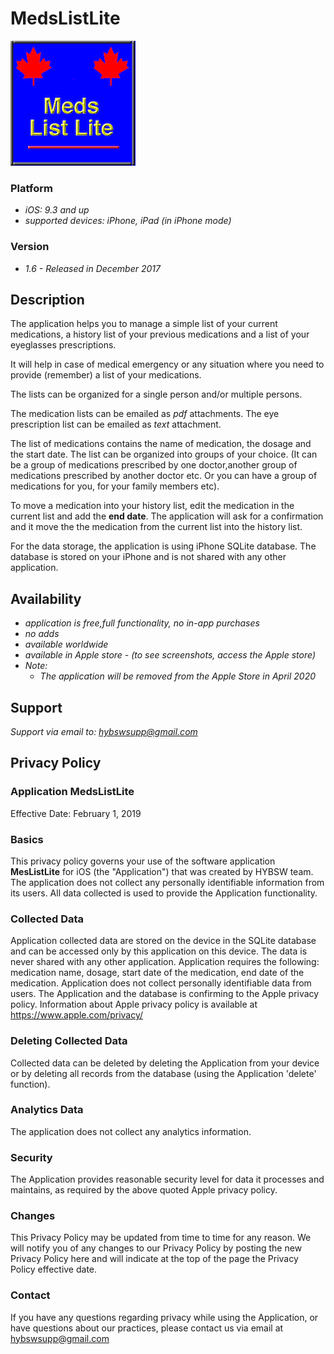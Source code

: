 # MedsListLite

![](images/iconmeds.png)

### Platform
- *iOS: 9.3 and up*
- *supported devices: iPhone, iPad (in iPhone mode)*

### Version
- *1.6 - Released in December 2017*

## Description

The application helps you to manage a simple list of your current medications, a history list
of your previous medications and a list of your eyeglasses prescriptions.

It will help in case of medical emergency or any situation where you need to provide (remember)
a list of your medications.

The lists can be organized for a single person and/or multiple persons.

The medication lists can be emailed as *pdf* attachments. The eye prescription list can
be emailed as *text* attachment.

The list of medications contains the name of medication, the dosage and the start date.
The list can be organized into groups of your choice. (It can be a group of medications prescribed
 by one doctor,another group of medications prescribed by another doctor etc. Or you can have
 a group of medications for you, for your family members etc).

To move a medication into your history list, edit the medication in the current list
and add the **end date**. The application will ask for a confirmation and it move the
the medication from the current list into the history list.

For the data storage, the application is using iPhone SQLite database.
The database is stored on your iPhone and is not shared with any other application.


## Availability
- *application is free,full functionality, no in-app purchases*
- *no adds*
- *available worldwide*
- *available in Apple store - (to see screenshots, access the Apple store)*
- *Note:*
  - *The application will be removed from the Apple Store in April 2020*

## Support
*Support via email to: <hybswsupp@gmail.com>*

## Privacy Policy

### Application **MedsListLite**

 Effective Date: February 1, 2019


### Basics
This privacy policy governs your use of the software application **MesListLite** for iOS  (the "Application") that was created by HYBSW team.
The application does not collect any personally identifiable information from its users.
All data collected is used to provide the Application functionality.

### Collected Data
Application collected data are stored on the device in the SQLite database and can be accessed only by this application on this device.
The data is never shared with any other application.
Application requires the following: medication name, dosage, start date of the medication, end date of the medication.
Application does not collect personally identifiable data from users.
The Application and the database is confirming to the Apple privacy policy.
Information about Apple privacy policy is available at <https://www.apple.com/privacy/>

### Deleting Collected Data
Collected data can be deleted by deleting the Application from your device or by deleting all records
from the database (using the Application 'delete' function).


### Analytics Data
The application does not collect any analytics information.


### Security
The Application provides reasonable security level for data it processes and maintains, as
required by the above quoted Apple privacy policy.

### Changes
This Privacy Policy may be updated from time to time for any reason. We will notify you of any
 changes to our Privacy Policy by posting the new Privacy Policy here and will indicate at the top of the page the Privacy Policy effective date.

### Contact
If you have any questions regarding privacy while using the Application, or have questions about our practices, please contact us via email at <hybswsupp@gmail.com>